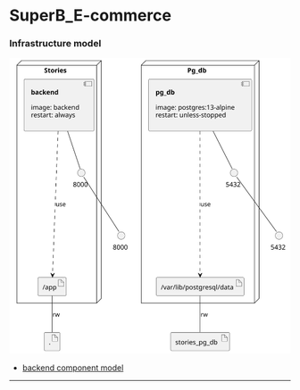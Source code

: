 # SuperB_E-commerce

### Infrastructure model
![Infrastructure main model](.infragenie/infrastructure_main_model.svg)
- [backend component model](.infragenie/backend_component_model.svg)

---
